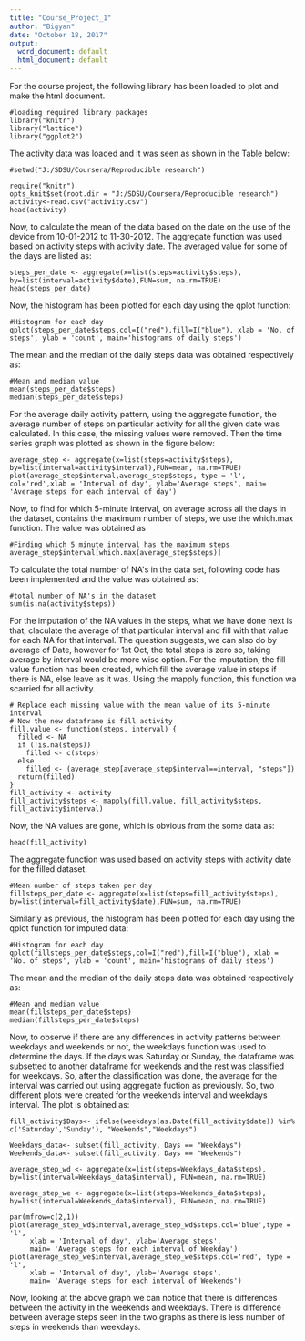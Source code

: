 ```yaml
---
title: "Course_Project_1"
author: "Bigyan"
date: "October 18, 2017"
output:
  word_document: default
  html_document: default
---
```


For the course project, the following library has been loaded to plot and make the html document.
```{r e0, echo=FALSE, message=FALSE}
#loading required library packages
library("knitr")
library("lattice")
library("ggplot2")
```

The activity data was loaded and it was seen as shown in the Table below:
```{r, echo=TRUE, message=FALSE}
#setwd("J:/SDSU/Coursera/Reproducible research")

require("knitr")
opts_knit$set(root.dir = "J:/SDSU/Coursera/Reproducible research")
activity<-read.csv("activity.csv")
head(activity)
```

Now, to calculate the mean of the data based on the date on the use of the device from 10-01-2012 to 11-30-2012. The aggregate function was used based on activity steps with activity date. The averaged value for some of the days are listed as:
```{r , echo=TRUE, message=FALSE}
steps_per_date <- aggregate(x=list(steps=activity$steps), by=list(interval=activity$date),FUN=sum, na.rm=TRUE)
head(steps_per_date)
```

Now, the histogram has been plotted for each day using the qplot function:
```{r , echo=TRUE, message=FALSE}
#Histogram for each day
qplot(steps_per_date$steps,col=I("red"),fill=I("blue"), xlab = 'No. of steps', ylab = 'count', main='histograms of daily steps')
```

The mean and the median of the daily steps data was obtained respectively as:
```{r , echo=TRUE, message=FALSE}
#Mean and median value
mean(steps_per_date$steps)
median(steps_per_date$steps)
```

For the average daily activity pattern, using the aggregate function, the average number of steps on particular activity for all the given date was calculated. In this case, the missing values were removed.
Then the time series graph was plotted as shown in the figure below:
```{r , echo=TRUE, message=FALSE}
average_step <- aggregate(x=list(steps=activity$steps), by=list(interval=activity$interval),FUN=mean, na.rm=TRUE)
plot(average_step$interval,average_step$steps, type = 'l', col='red',xlab = 'Interval of day', ylab='Average steps', main= 'Average steps for each interval of day')
```

Now, to find for which 5-minute interval, on average across all the days in the dataset, contains the maximum number of steps, we use the which.max function. The value was obtained as
```{r , echo=TRUE, message=FALSE}
#Finding which 5 minute interval has the maximum steps
average_step$interval[which.max(average_step$steps)]
```

To calculate the total number of NA's in the data set, following code has been implemented and the value was obtained as:
```{r , echo=TRUE, message=FALSE}
#total number of NA's in the dataset
sum(is.na(activity$steps))
```

For the imputation of the NA values in the steps, what we have done next is that, claculate the average of that particular interval and fill with that value for each NA for that interval. The question suggests, we can also do by average of Date, however for 1st Oct, the total steps is zero so, taking average by interval would be more wise option.
For the imputation, the fill value function has been created, which fill the average value in steps if there is NA, else leave as it was. Using the mapply function, this function wa scarried for all activity.
```{r , echo=TRUE, message=FALSE}
# Replace each missing value with the mean value of its 5-minute interval
# Now the new dataframe is fill activity
fill.value <- function(steps, interval) {
  filled <- NA
  if (!is.na(steps))
    filled <- c(steps)
  else
    filled <- (average_step[average_step$interval==interval, "steps"])
  return(filled)
}
fill_activity <- activity
fill_activity$steps <- mapply(fill.value, fill_activity$steps, fill_activity$interval)
```

Now, the NA values are gone, which is obvious from the some data as:
```{r , echo=TRUE, message=FALSE}
head(fill_activity)
```

The aggregate function was used based on activity steps with activity date for the filled dataset.
```{r , echo=TRUE, message=FALSE}
#Mean number of steps taken per day
fillsteps_per_date <- aggregate(x=list(steps=fill_activity$steps), by=list(interval=fill_activity$date),FUN=sum, na.rm=TRUE)
```

Similarly as previous, the histogram has been plotted for each day using the qplot function for imputed data:
```{r , echo=TRUE, message=FALSE}
#Histogram for each day
qplot(fillsteps_per_date$steps,col=I("red"),fill=I("blue"), xlab = 'No. of steps', ylab = 'count', main='histograms of daily steps')
```

The mean and the median of the daily steps data was obtained respectively as:
```{r , echo=TRUE, message=FALSE}
#Mean and median value
mean(fillsteps_per_date$steps)
median(fillsteps_per_date$steps)
```

Now, to observe if there are any differences in activity patterns between weekdays and weekends or not, the weekdays function was used to determine the days. If the days was Saturday or Sunday, the dataframe was subsetted to another dataframe for weekends and the rest was classified for weekdays.
So, after the classification was done, the average for the interval was carried out using aggregate fuction as previously. 
So, two different plots were created for the weekends interval and weekdays interval. The plot is obtained as:
```{r , echo=TRUE, message=FALSE}
fill_activity$Days<- ifelse(weekdays(as.Date(fill_activity$date)) %in% c('Saturday','Sunday'), "Weekends","Weekdays")

Weekdays_data<- subset(fill_activity, Days == "Weekdays")
Weekends_data<- subset(fill_activity, Days == "Weekends")

average_step_wd <- aggregate(x=list(steps=Weekdays_data$steps), by=list(interval=Weekdays_data$interval), FUN=mean, na.rm=TRUE)

average_step_we <- aggregate(x=list(steps=Weekends_data$steps), by=list(interval=Weekends_data$interval), FUN=mean, na.rm=TRUE)

par(mfrow=c(2,1))
plot(average_step_wd$interval,average_step_wd$steps,col='blue',type = 'l', 
     xlab = 'Interval of day', ylab='Average steps', 
     main= 'Average steps for each interval of Weekday')
plot(average_step_we$interval,average_step_we$steps,col='red', type = 'l',
     xlab = 'Interval of day', ylab='Average steps', 
     main= 'Average steps for each interval of Weekends')
```

Now, looking at the above graph we can notice that there is differences between the activity in the weekends and weekdays. There is difference between average steps seen in the two graphs as there is less number of steps in weekends than weekdays. 
